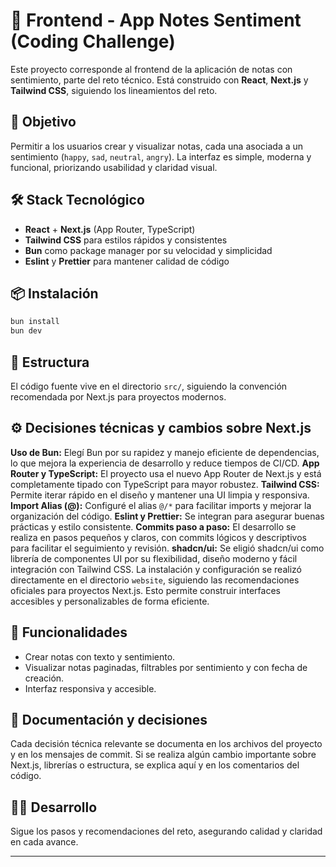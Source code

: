 # 📑 Frontend - App Notes Sentiment (Coding Challenge)

Este proyecto corresponde al frontend de la aplicación de notas con sentimiento, parte del reto técnico. Está construido con **React**, **Next.js** y **Tailwind CSS**, siguiendo los lineamientos del reto.

## 🚀 Objetivo

Permitir a los usuarios crear y visualizar notas, cada una asociada a un sentimiento (`happy`, `sad`, `neutral`, `angry`). La interfaz es simple, moderna y funcional, priorizando usabilidad y claridad visual.

## 🛠️ Stack Tecnológico

- **React** + **Next.js** (App Router, TypeScript)
- **Tailwind CSS** para estilos rápidos y consistentes
- **Bun** como package manager por su velocidad y simplicidad
- **Eslint** y **Prettier** para mantener calidad de código

## 📦 Instalación

```bash
bun install
bun dev
```

## 📐 Estructura

El código fuente vive en el directorio `src/`, siguiendo la convención recomendada por Next.js para proyectos modernos.

## ⚙️ Decisiones técnicas y cambios sobre Next.js

**Uso de Bun:** Elegí Bun por su rapidez y manejo eficiente de dependencias, lo que mejora la experiencia de desarrollo y reduce tiempos de CI/CD.
**App Router y TypeScript:** El proyecto usa el nuevo App Router de Next.js y está completamente tipado con TypeScript para mayor robustez.
**Tailwind CSS:** Permite iterar rápido en el diseño y mantener una UI limpia y responsiva.
**Import Alias (@):** Configuré el alias `@/*` para facilitar imports y mejorar la organización del código.
**Eslint y Prettier:** Se integran para asegurar buenas prácticas y estilo consistente.
**Commits paso a paso:** El desarrollo se realiza en pasos pequeños y claros, con commits lógicos y descriptivos para facilitar el seguimiento y revisión.
**shadcn/ui:** Se eligió shadcn/ui como librería de componentes UI por su flexibilidad, diseño moderno y fácil integración con Tailwind CSS. La instalación y configuración se realizó directamente en el directorio `website`, siguiendo las recomendaciones oficiales para proyectos Next.js. Esto permite construir interfaces accesibles y personalizables de forma eficiente.

## 📝 Funcionalidades

- Crear notas con texto y sentimiento.
- Visualizar notas paginadas, filtrables por sentimiento y con fecha de creación.
- Interfaz responsiva y accesible.

## 📄 Documentación y decisiones

Cada decisión técnica relevante se documenta en los archivos del proyecto y en los mensajes de commit. Si se realiza algún cambio importante sobre Next.js, librerías o estructura, se explica aquí y en los comentarios del código.

## 🧑‍💻 Desarrollo

Sigue los pasos y recomendaciones del reto, asegurando calidad y claridad en cada avance.

---
